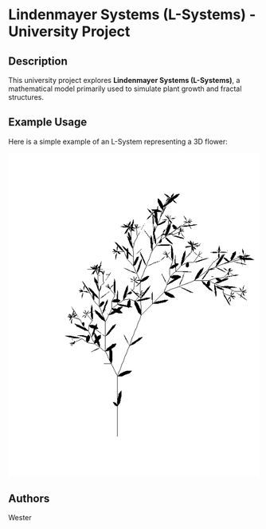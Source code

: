 # Lindenmayer Systems (L-Systems) - University Project

## Description
This university project explores **Lindenmayer Systems (L-Systems)**, a mathematical model primarily used to simulate plant growth and fractal structures.

## Example Usage

Here is a simple example of an L-System representing a 3D flower:

![3D Flower](flower.png)

## Authors

Wester
